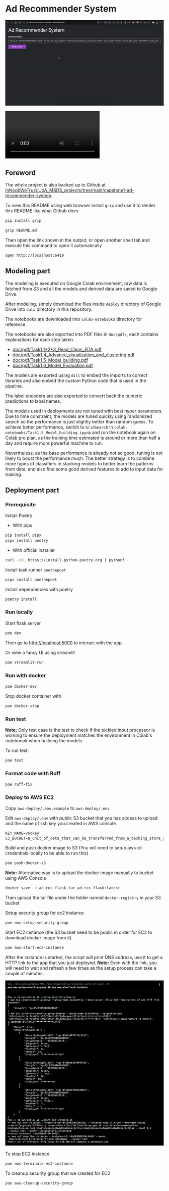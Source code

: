 # Ad Recommender System

![Demo](./doc/img/demo.gif "demo")

![Demo video](./doc/video/demo.mov "demo video")

## Foreword

The whole project is also backed up to Github at [InNoobWeTrust:UoA_MSDS_projects/tree/main/capstone1-ad-recommender-system](https://github.com/InNoobWeTrust/UoA_MSDS_projects/tree/main/capstone1-ad-recommender-system).

To view this README using web browser install `grip` and use it to render this README like what Github does

```sh
pip install grip
```
```sh
grip README.md
```

Then open the link shown in the output, or open another shell tab and execute this command to open it automatically
```sh
open http://localhost:6419
```

## Modeling part

The modeling is executed on Google Colab environment, raw data is fetched from S3 and all the models and derived data are saved to Google Drive.

After modeling, simply download the files inside `deploy` directory of Google Drive into `data` directory in this repository.

The notebooks are downloaded into `colab-notebooks` directory for reference.

The notebooks are also exported into PDF files in `doc/pdf/`, each contains explanations for each step taken.

- [doc/pdf/Task1.1+2+3_Read_Clean_EDA.pdf](doc/pdf/Task1.1+2+3_Read_Clean_EDA.pdf)
- [doc/pdf/Task1.4_Advance_visualization_and_clustering.pdf](doc/pdf/Task1.4_Advance_visualization_and_clustering.pdf)
- [doc/pdf/Task1.5_Model_building.pdf](doc/pdf/Task1.5_Model_building.pdf)
- [doc/pdf/Task1.6_Model_Evaluation.pdf](doc/pdf/Task1.6_Model_Evaluation.pdf)

The models are exported using `dill` to embed the imports to correct libraries and also embed the custom Python code that is used in the pipeline.

The label encoders are also exported to convert back the numeric predictions to label names.

The models used in deployments are not tuned with best hyper parameters. Due to time constraint, the models are tuned quickly using randomized search so the performance is just slightly better than random guess. To achieve better performance, switch to `GridSearch` in `colab-notebooks/Task1.5_Model_building.ipynb` and run the notebook again on Colab pro plan, as the training time estimated is around or more than half a day and require more powerful machine to run.

Nevertheless, as the base performance is already not so good, tuning is not likely to boost the performance much. The better strategy is to combine more types of classifiers in stacking models to better learn the patterns from data, and also find some good derived features to add to input data for training.

## Deployment part

### Prerequisite
Install Poetry

- With pipx
```sh
pip install pipx
pipx install poetry
```
- With official installer
```sh
curl -sSL https://install.python-poetry.org | python3 -
```

Install task runner `poethepoet`
```sh
pipx install poethepoet
```

Install dependencies with poetry
```sh
poetry install
```

### Run locally

Start flask server
```sh
poe dev
```
Then go to [http://localhost:5000](http://localhost:5000) to interact with the app

Or view a fancy UI using streamlit
```sh
poe streamlit-run
```

### Run with docker

```sh
poe docker-dev
```

Stop docker container with

```sh
poe docker-stop
```

### Run test

__Note:__ Only test case is the test to check if the pickled input processor is working to ensure the deployment matches the environment in Colab's noteboook when building the models.

To run test:
```sh
poe test
```

### Format code with Ruff

```sh
poe ruff-fix
```

### Deploy to AWS EC2

Copy `aws-deploy/.env.example` to `aws-deploy/.env`

Edit `aws-deploy/.env` with public S3 bucket that you has access to upload and the name of ssh key you created in AWS console.
```dotenv
KEY_NAME=vockey
S3_BUCKET=a_unit_of_data_that_can_be_transferred_from_a_backing_store_in_a_single_operation
```

Build and push docker image to S3 (You will need to setup aws-cli credentials locally to be able to run this)
```sh
poe push-docker-s3
```
__Note:__ Alternative way is to upload the docker image manually to bucket using AWS Console
```sh
docker save -o ad-rec-flask.tar ad-rec-flask:latest
```
Then upload the tar file under the folder named `docker-registry` in your S3 bucket

Setup security group for ec2 instance
```sh
poe aws-setup-security-group
```

Start EC2 instance (the S3 bucket need to be public in order for EC2 to download docker image from it)
```sh
poe aws-start-ec2-instance
```

After the instance is started, the script will print DNS address, use it to get a HTTP link to the app that you just deployed.
__Note:__ Even with the link, you will need to wait and refresh a few times as the setup process can take a couple of minutes.

![Deploy from shell](./doc/img/shell_deploy.png "shell deploy")

To stop EC2 instance
```sh
poe aws-terminate-ec2-instance
```

To cleanup security group that we created for EC2
```sh
poe aws-cleanup-security-group
```
